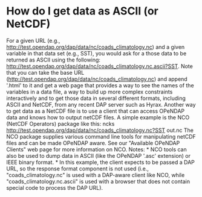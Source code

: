 # How do I get data as ASCII (or NetCDF)

For a given URL (e.g., http://test.opendap.org/dap/data/nc/coads_climatology.nc) and a given variable in that data set (e.g., SST), you would ask for a those data to be returned as ASCII using the following:
http://test.opendap.org/dap/data/nc/coads_climatology.nc.ascii?SST. Note that you can take the base URL (http://test.opendap.org/dap/data/nc/coads_climatology.nc) and append '.html' to it and get a web page that provides a way to see the names of the variables in a data file, a way to build up more complex constraints interactively and to get those data in several different formats, including ASCII and NetCDF, from any recent DAP server such as Hyrax. Another way to get data as a NetCDF file is to use a client that can access OPeNDAP data and knows how to output netCDF files. A simple example is the NCO (NetCDF Operators) package like this: ncks http://test.opendap.org/dap/data/nc/coads_climatology.nc?SST out.nc The NCO package supplies various command line tools for manipulating netCDF files and can be made OPeNDAP aware. See our "Available OPeNDAP Clients" web page for more information on NCO. Notes: * NCO tools can also be used to dump data in ASCII (like the OPeNDAP '.asc' extension) or IEEE binary format. * In this example, the client expects to be passed a DAP URL, so the response format component is not used (i.e., "coads_climatology.nc" is used with a DAP-aware client like NCO, while "coads_climatology.nc.ascii" is used with a browser that does not contain special code to process the DAP URL).
